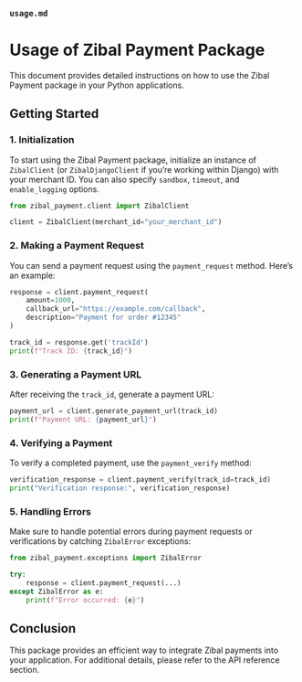 ### `usage.md`

# Usage of Zibal Payment Package

This document provides detailed instructions on how to use the Zibal Payment package in your Python applications.

## Getting Started

### 1. Initialization

To start using the Zibal Payment package, initialize an instance of `ZibalClient` (or `ZibalDjangoClient` if you’re working within Django) with your merchant ID. You can also specify `sandbox`, `timeout`, and `enable_logging` options.

```python
from zibal_payment.client import ZibalClient

client = ZibalClient(merchant_id="your_merchant_id")
```

### 2. Making a Payment Request

You can send a payment request using the `payment_request` method. Here’s an example:

```python
response = client.payment_request(
    amount=1000,
    callback_url="https://example.com/callback",
    description="Payment for order #12345"
)

track_id = response.get('trackId')
print(f"Track ID: {track_id}")
```

### 3. Generating a Payment URL

After receiving the `track_id`, generate a payment URL:

```python
payment_url = client.generate_payment_url(track_id)
print(f"Payment URL: {payment_url}")
```

### 4. Verifying a Payment

To verify a completed payment, use the `payment_verify` method:

```python
verification_response = client.payment_verify(track_id=track_id)
print("Verification response:", verification_response)
```

### 5. Handling Errors

Make sure to handle potential errors during payment requests or verifications by catching `ZibalError` exceptions:

```python
from zibal_payment.exceptions import ZibalError

try:
    response = client.payment_request(...)
except ZibalError as e:
    print(f"Error occurred: {e}")
```

## Conclusion

This package provides an efficient way to integrate Zibal payments into your application. For additional details, please refer to the API reference section.